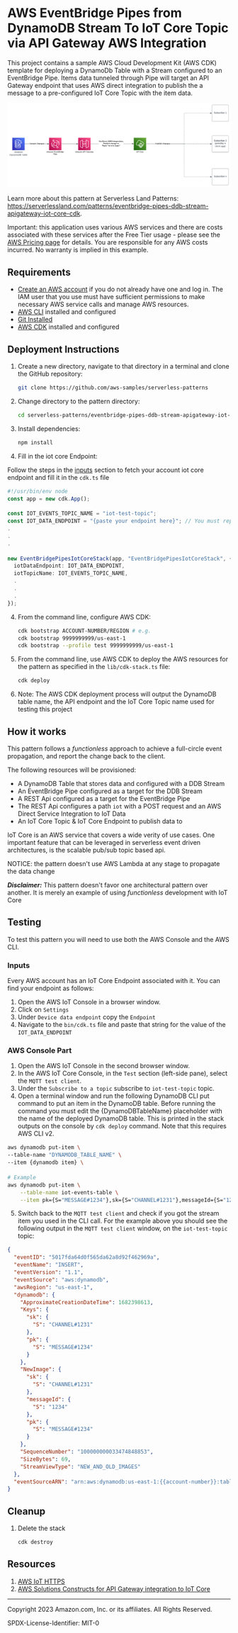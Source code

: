 # AWS EventBridge Pipes from DynamoDB Stream To IoT Core Topic via API Gateway AWS Integration

This project contains a sample AWS Cloud Development Kit (AWS CDK) template for deploying a DynamoDb Table with a Stream configured to an EventBridge Pipe. Items data tunneled through Pipe will target an API Gateway endpoint that uses AWS direct integration to publish the a message to a pre-configured IoT Core Topic with the item data.

![Architecture](assets/DDB%20-_%20EB%20Pipe%20-_%20API%20Gateway%20-_%20IoT%20Core%20Topic%20Pattern.svg)

Learn more about this pattern at Serverless Land Patterns: https://serverlessland.com/patterns/eventbridge-pipes-ddb-stream-apigateway-iot-core-cdk.

Important: this application uses various AWS services and there are costs associated with these services after the Free Tier usage - please see the [AWS Pricing page](https://aws.amazon.com/pricing/) for details. You are responsible for any AWS costs incurred. No warranty is implied in this example.

## Requirements

- [Create an AWS account](https://portal.aws.amazon.com/gp/aws/developer/registration/index.html) if you do not already have one and log in. The IAM user that you use must have sufficient permissions to make necessary AWS service calls and manage AWS resources.
- [AWS CLI](https://docs.aws.amazon.com/cli/latest/userguide/install-cliv2.html) installed and configured
- [Git Installed](https://git-scm.com/book/en/v2/Getting-Started-Installing-Git)
- [AWS CDK](https://docs.aws.amazon.com/cdk/latest/guide/cli.html) installed and configured

## Deployment Instructions

1. Create a new directory, navigate to that directory in a terminal and clone the GitHub repository:
   ```bash
   git clone https://github.com/aws-samples/serverless-patterns
   ```
2. Change directory to the pattern directory:
   ```bash
   cd serverless-patterns/eventbridge-pipes-ddb-stream-apigateway-iot-core-cdk/cdk
   ```
3. Install dependencies:
   ```bash
   npm install
   ```
4. Fill in the iot core Endpoint:

Follow the steps in the [inputs](#inputs) section to fetch your account iot core endpoint and fill it in the `cdk.ts` file

```typescript
#!/usr/bin/env node
const app = new cdk.App();

const IOT_EVENTS_TOPIC_NAME = "iot-test-topic";
const IOT_DATA_ENDPOINT = "{paste your endpoint here}"; // You must replace this with aws iot endpoint found in IotCore settings
.
.
.

new EventBridgePipesIotCoreStack(app, "EventBridgePipesIotCoreStack", {
  iotDataEndpoint: IOT_DATA_ENDPOINT,
  iotTopicName: IOT_EVENTS_TOPIC_NAME,
  .
  .
  .
});

```

4. From the command line, configure AWS CDK:
   ```bash
   cdk bootstrap ACCOUNT-NUMBER/REGION # e.g.
   cdk bootstrap 9999999999/us-east-1
   cdk bootstrap --profile test 9999999999/us-east-1
   ```
5. From the command line, use AWS CDK to deploy the AWS resources for the pattern as specified in the `lib/cdk-stack.ts` file:
   ```bash
   cdk deploy
   ```
6. Note: The AWS CDK deployment process will output the DynamoDB table name, the API endpoint and the IoT Core Topic name used for testing this project

## How it works

This pattern follows a _functionless_ approach to achieve a full-circle event propagation, and report the change back to the client.

The following resources will be provisioned:

- A DynamoDB Table that stores data and configured with a DDB Stream
- An EventBridge Pipe configured as a target for the DDB Stream
- A REST Api configured as a target for the EventBridge Pipe
- The REST Api configures a path `iot` with a POST request and an AWS Direct Service Integration to IoT Data
- An IoT Core Topic & IoT Core Endpoint to publish data to

IoT Core is an AWS service that covers a wide verity of use cases. One important feature that can be leveraged in serverless event driven architectures, is the scalable pub/sub topic based api.

NOTICE: the pattern doesn't use AWS Lambda at any stage to propagate the data change

**_Disclaimer:_** This pattern doesn't favor one architectural pattern over another. It is merely an example of using _functionless_ development with IoT Core

## Testing

To test this pattern you will need to use both the AWS Console and the AWS CLI.

### Inputs

Every AWS account has an IoT Core Endpoint associated with it. You can find your endpoint as follows:

1. Open the AWS IoT Console in a browser window.
2. Click on `Settings`
3. Under `Device data endpoint` copy the `Endpoint`
4. Navigate to the `bin/cdk.ts` file and paste that string for the value of the `IOT_DATA_ENDPOINT`

### AWS Console Part

1. Open the AWS IoT Console in the second browser window.
2. In the AWS IoT Core Console, in the `Test` section (left-side pane), select the `MQTT test client`.
3. Under the `Subscribe to a topic` subscribe to `iot-test-topic` topic.
4. Open a terminal window and run the following DynamoDB CLI put command to put an item in the DynamoDB table. Before running the command you must edit the {DynamoDBTableName} placeholder with the name of the deployed DynamoDB table. This is printed in the stack outputs on the console by `cdk deploy` command. Note that this requires AWS CLI v2.

```bash
aws dynamodb put-item \
--table-name "DYNAMODB_TABLE_NAME" \
--item {dynamodb item} \

# Example
aws dynamodb put-item \
    --table-name iot-events-table \
    --item pk={S="MESSAGE#1234"},sk={S="CHANNEL#1231"},messageId={S="1234"}
```

5. Switch back to the `MQTT test client` and check if you got the stream item you used in the CLI call. For the example above you should see the following output in the `MQTT test client` window, on the `iot-test-topic` topic:

```json
{
  "eventID": "5017fda64d0f565da62a8d92f462969a",
  "eventName": "INSERT",
  "eventVersion": "1.1",
  "eventSource": "aws:dynamodb",
  "awsRegion": "us-east-1",
  "dynamodb": {
    "ApproximateCreationDateTime": 1682398613,
    "Keys": {
      "sk": {
        "S": "CHANNEL#1231"
      },
      "pk": {
        "S": "MESSAGE#1234"
      }
    },
    "NewImage": {
      "sk": {
        "S": "CHANNEL#1231"
      },
      "messageId": {
        "S": "1234"
      },
      "pk": {
        "S": "MESSAGE#1234"
      }
    },
    "SequenceNumber": "100000000033474848853",
    "SizeBytes": 69,
    "StreamViewType": "NEW_AND_OLD_IMAGES"
  },
  "eventSourceARN": "arn:aws:dynamodb:us-east-1:{{account-number}}:table/iot-events-table/stream/2023-04-25T04:46:13.030"
}
```

## Cleanup

1. Delete the stack
   ```bash
   cdk destroy
   ```

## Resources

1. [AWS IoT HTTPS](https://docs.aws.amazon.com/iot/latest/developerguide/http.html)
2. [AWS Solutions Constructs for API Gateway integration to IoT Core](https://github.com/awslabs/aws-solutions-constructs/tree/58e726ff2050a4d6ff4734a6b556e1f81d97e9aa/source/patterns/%40aws-solutions-constructs/aws-apigateway-iot)

---

Copyright 2023 Amazon.com, Inc. or its affiliates. All Rights Reserved.

SPDX-License-Identifier: MIT-0
